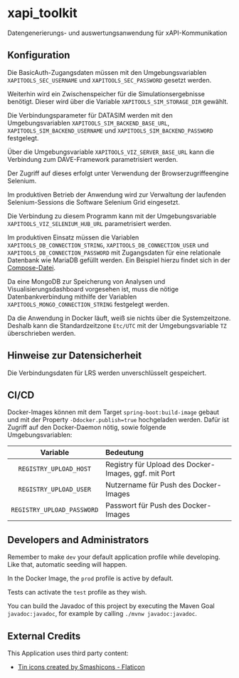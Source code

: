 # xapi_toolkit

Datengenerierungs- und auswertungsanwendung für xAPI-Kommunikation

## Konfiguration

Die BasicAuth-Zugangsdaten müssen mit den Umgebungsvariablen `XAPITOOLS_SEC_USERNAME` und `XAPITOOLS_SEC_PASSWORD` gesetzt werden.

Weiterhin wird ein Zwischenspeicher für die Simulationsergebnisse benötigt. Dieser wird über die Variable `XAPITOOLS_SIM_STORAGE_DIR` gewählt.

Die Verbindungsparameter für DATASIM werden mit den Umgebungsvariablen `XAPITOOLS_SIM_BACKEND_BASE_URL`, `XAPITOOLS_SIM_BACKEND_USERNAME` und `XAPITOOLS_SIM_BACKEND_PASSWORD` festgelegt.

Über die Umgebungsvariable `XAPITOOLS_VIZ_SERVER_BASE_URL` kann die Verbindung zum DAVE-Framework parametrisiert werden.

Der Zugriff auf dieses erfolgt unter Verwendung der Browserzugriffeengine Selenium.

Im produktiven Betrieb der Anwendung wird zur Verwaltung der laufenden Selenium-Sessions die Software Selenium Grid eingesetzt.

Die Verbindung zu diesem Programm kann mit der Umgebungsvariable `XAPITOOLS_VIZ_SELENIUM_HUB_URL` parametrisiert werden.

Im produktiven Einsatz müssen die Variablen `XAPITOOLS_DB_CONNECTION_STRING`, `XAPITOOLS_DB_CONNECTION_USER` und `XAPITOOLS_DB_CONNECTION_PASSWORD` mit Zugangsdaten für eine relationale Datenbank wie MariaDB gefüllt werden. Ein Beispiel hierzu findet sich in der [Compose-Datei](docker-compose.yml).

Da eine MongoDB zur Speicherung von Analysen und Visualisierungsdashboard vorgesehen ist, muss die nötige Datenbankverbindung mithilfe der Variablen `XAPITOOLS_MONGO_CONNECTION_STRING` festgelegt werden.

Da die Anwendung in Docker läuft, weiß sie nichts über die Systemzeitzone. Deshalb kann die Standardzeitzone `Etc/UTC` mit der Umgebungsvariable `TZ` überschrieben werden.

## Hinweise zur Datensicherheit

Die Verbindungsdaten für LRS werden unverschlüsselt gespeichert.

## CI/CD

Docker-Images können mit dem Target `spring-boot:build-image` gebaut und mit der Property `-Ddocker.publish=true` hochgeladen werden.
Dafür ist Zugriff auf den Docker-Daemon nötig, sowie folgende Umgebungsvariablen:

|          Variable          | Bedeutung                                            |
|:--------------------------:|:-----------------------------------------------------|
|   `REGISTRY_UPLOAD_HOST`   | Registry für Upload des Docker-Images, ggf. mit Port |
|   `REGISTRY_UPLOAD_USER`   | Nutzername für Push des Docker-Images                |
| `REGISTRY_UPLOAD_PASSWORD` | Passwort für Push des Docker-Images                  |

## Developers and Administrators

Remember to make `dev` your default application profile while developing. Like that, automatic seeding will happen.

In the Docker Image, the `prod` profile is active by default.

Tests can activate the `test` profile as they wish.

You can build the Javadoc of this project by executing the Maven Goal `javadoc:javadoc`, for example by calling `./mvnw javadoc:javadoc`.

## External Credits

This Application uses third party content:

* [Tin icons created by Smashicons - Flaticon](https://www.flaticon.com/free-icons/tin)